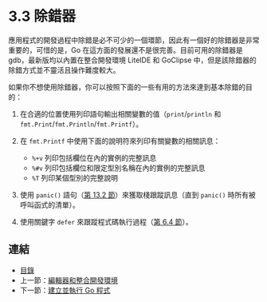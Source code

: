 # 3.3 除錯器

應用程式的開發過程中除錯是必不可少的一個環節，因此有一個好的除錯器是非常重要的，可惜的是，Go 在這方面的發展還不是很完善。目前可用的除錯器是 gdb，最新版均以內置在整合開發環境 LiteIDE 和 GoClipse 中，但是該除錯器的除錯方式並不靈活且操作難度較大。

如果你不想使用除錯器，你可以按照下面的一些有用的方法來達到基本除錯的目的：

1. 在合適的位置使用列印語句輸出相關變數的值（`print`/`println` 和 `fmt.Print`/`fmt.Println`/`fmt.Printf`）。
2. 在 `fmt.Printf` 中使用下面的說明符來列印有關變數的相關訊息：

	- `%+v` 列印包括欄位在內的實例的完整訊息
	- `%#v` 列印包括欄位和限定型別名稱在內的實例的完整訊息
	- `%T` 列印某個型別的完整說明

3. 使用 `panic()` 語句（[第 13.2 節](13.2.md)）來獲取棧跟蹤訊息（直到 `panic()` 時所有被呼叫函式的清單）。
4. 使用關鍵字 `defer` 來跟蹤程式碼執行過程（[第 6.4 節](06.4.md)）。

## 連結

- [目錄](directory.md)
- 上一節：[編輯器和整合開發環境](03.2.md)
- 下一節：[建立並執行 Go 程式](03.4.md)
